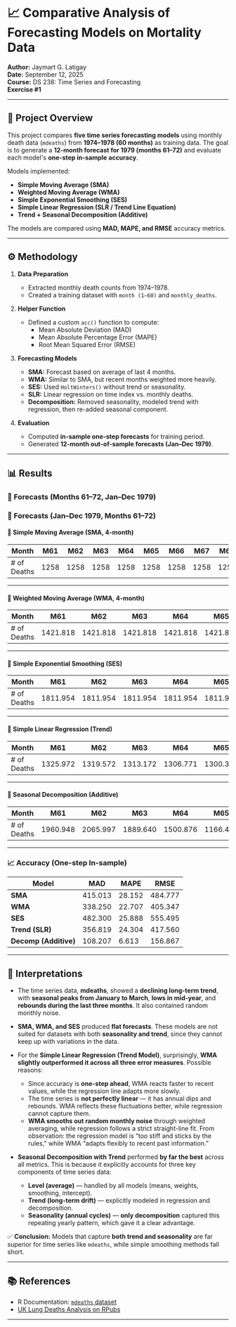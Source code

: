 # 📈 Comparative Analysis of Forecasting Models on Mortality Data  

**Author:** Jaymart G. Latigay  
**Date:** September 12, 2025  
**Course:** DS 238: Time Series and Forecasting  
**Exercise #1**  

---

## 📌 Project Overview  

This project compares **five time series forecasting models** using monthly death data (`mdeaths`) from **1974–1978 (60 months)** as training data. The goal is to generate a **12-month forecast for 1979 (months 61–72)** and evaluate each model's **one-step in-sample accuracy**.  

Models implemented:  
- **Simple Moving Average (SMA)**  
- **Weighted Moving Average (WMA)**  
- **Simple Exponential Smoothing (SES)**  
- **Simple Linear Regression (SLR / Trend Line Equation)**  
- **Trend + Seasonal Decomposition (Additive)**  

The models are compared using **MAD, MAPE, and RMSE** accuracy metrics.  

---

## ⚙️ Methodology  

1. **Data Preparation**  
   - Extracted monthly death counts from 1974–1978.  
   - Created a training dataset with `month (1–60)` and `monthly_deaths`.  

2. **Helper Function**  
   - Defined a custom `acc()` function to compute:  
     - Mean Absolute Deviation (MAD)  
     - Mean Absolute Percentage Error (MAPE)  
     - Root Mean Squared Error (RMSE)  

3. **Forecasting Models**  
   - **SMA:** Forecast based on average of last 4 months.  
   - **WMA:** Similar to SMA, but recent months weighted more heavily.  
   - **SES:** Used `HoltWinters()` without trend or seasonality.  
   - **SLR:** Linear regression on time index vs. monthly deaths.  
   - **Decomposition:** Removed seasonality, modeled trend with regression, then re-added seasonal component.  

4. **Evaluation**  
   - Computed **in-sample one-step forecasts** for training period.  
   - Generated **12-month out-of-sample forecasts (Jan–Dec 1979)**.  

---

## 📊 Results  

### 🔮 Forecasts (Months 61–72, Jan–Dec 1979)  

### 🔮 Forecasts (Jan–Dec 1979, Months 61–72)

#### 📌 Simple Moving Average (SMA, 4-month)
| Month | M61 | M62 | M63 | M64 | M65 | M66 | M67 | M68 | M69 | M70 | M71 | M72 |
|-------|-----|-----|-----|-----|-----|-----|-----|-----|-----|-----|-----|-----|
| # of Deaths | 1258 | 1258 | 1258 | 1258 | 1258 | 1258 | 1258 | 1258 | 1258 | 1258 | 1258 | 1258 |

---

#### 📌 Weighted Moving Average (WMA, 4-month)
| Month | M61 | M62 | M63 | M64 | M65 | M66 | M67 | M68 | M69 | M70 | M71 | M72 |
|-------|-----|-----|-----|-----|-----|-----|-----|-----|-----|-----|-----|-----|
| # of Deaths | 1421.818 | 1421.818 | 1421.818 | 1421.818 | 1421.818 | 1421.818 | 1421.818 | 1421.818 | 1421.818 | 1421.818 | 1421.818 | 1421.818 |

---

#### 📌 Simple Exponential Smoothing (SES)
| Month | M61 | M62 | M63 | M64 | M65 | M66 | M67 | M68 | M69 | M70 | M71 | M72 |
|-------|-----|-----|-----|-----|-----|-----|-----|-----|-----|-----|-----|-----|
| # of Deaths | 1811.954 | 1811.954 | 1811.954 | 1811.954 | 1811.954 | 1811.954 | 1811.954 | 1811.954 | 1811.954 | 1811.954 | 1811.954 | 1811.954 |

---

#### 📌 Simple Linear Regression (Trend)
| Month | M61 | M62 | M63 | M64 | M65 | M66 | M67 | M68 | M69 | M70 | M71 | M72 |
|-------|------|------|------|------|------|------|------|------|------|------|------|------|
| # of Deaths | 1325.972 | 1319.572 | 1313.172 | 1306.771 | 1300.371 | 1293.971 | 1287.570 | 1281.170 | 1274.769 | 1268.369 | 1261.969 | 1255.568 |

---

#### 📌 Seasonal Decomposition (Additive)
| Month | M61     | M62     | M63     | M64     | M65     | M66     | M67     | M68     | M69     | M70     | M71     | M72     |
|-------|---------|---------|---------|---------|---------|---------|---------|---------|---------|---------|---------|---------|
| # of Deaths | 1960.948 | 2065.997 | 1889.640 | 1500.876 | 1166.446 | 1072.954 | 1001.544 | 889.687 | 873.955 | 1125.587 | 1286.980 | 1726.290 |


---

### 📈 Accuracy (One-step In-sample)  

| Model   |   MAD   |  MAPE  |   RMSE  |
|---------|---------|--------|---------|
| **SMA** | 415.013 | 28.152 | 484.777 |
| **WMA** | 338.250 | 22.707 | 405.347 |
| **SES** | 482.300 | 25.888 | 555.495 |
| **Trend (SLR)** | 356.819 | 24.304 | 417.560 |
| **Decomp (Additive)** | 108.207 |  6.613 | 156.867 |

---

## 🧐 Interpretations  

- The time series data, **mdeaths**, showed a **declining long-term trend**, with **seasonal peaks from January to March**, **lows in mid-year**, and **rebounds during the last three months**. It also contained random monthly noise.  

- **SMA, WMA, and SES** produced **flat forecasts**. These models are not suited for datasets with both **seasonality and trend**, since they cannot keep up with variations in the data.  

- For the **Simple Linear Regression (Trend Model)**, surprisingly, **WMA slightly outperformed it across all three error measures**. Possible reasons:  
  - Since accuracy is **one-step ahead**, WMA reacts faster to recent values, while the regression line adapts more slowly.  
  - The time series is **not perfectly linear** — it has annual dips and rebounds. WMA reflects these fluctuations better, while regression cannot capture them.  
  - **WMA smooths out random monthly noise** through weighted averaging, while regression follows a strict straight-line fit. From observation: the regression model is “too stiff and sticks by the rules,” while WMA “adapts flexibly to recent past information.”  

- **Seasonal Decomposition with Trend** performed **by far the best** across all metrics. This is because it explicitly accounts for three key components of time series data:  
  - **Level (average)** — handled by all models (means, weights, smoothing, intercept).  
  - **Trend (long-term drift)** — explicitly modeled in regression and decomposition.  
  - **Seasonality (annual cycles)** — **only decomposition** captured this repeating yearly pattern, which gave it a clear advantage.  

✅ **Conclusion:** Models that capture **both trend and seasonality** are far superior for time series like `mdeaths`, while simple smoothing methods fall short.  

---

## 📚 References  

- R Documentation: [`mdeaths` dataset](https://stat.ethz.ch/R-manual/R-devel/library/datasets/html/UKLungDeaths.html)  
- [UK Lung Deaths Analysis on RPubs](https://rpubs.com/datadivas/UKlungdeathsanalysis)  

---
